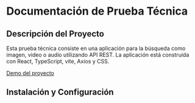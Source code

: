 # Documentación de Prueba Técnica
## Descripción del Proyecto

Esta prueba técnica consiste en una aplicación para  la búsqueda como imagen, video o audio utilizando  API REST. La aplicación está construida con React, TypeScript, vite, Axios y CSS.

[Demo del proyecto]( )

## Instalación y Configuración
